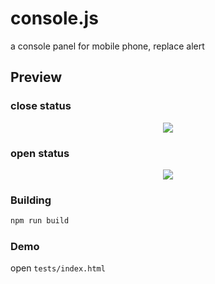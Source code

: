 # console.js

a console panel for mobile phone, replace alert

Preview
-------

### close status
<div align="center">
    <img src="images/close.png" />
</div>

### open status
<div align="center">
    <img src="images/open.png" />
</div>

### Building

``` bash
npm run build
```

### Demo

open `tests/index.html`

